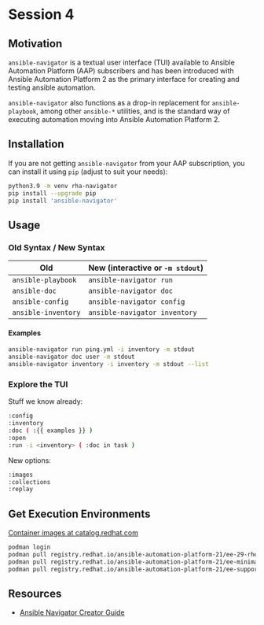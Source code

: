 # Session 4

## Motivation

`ansible-navigator` is a textual user interface (TUI) available to Ansible Automation Platform (AAP) subscribers and has been introduced with Ansible Automation Platform 2 as the primary interface for creating and testing ansible automation.

`ansible-navigator` also functions as a drop-in replacement for `ansible-playbook`, among other `ansible-*` utilities, and is the standard way of executing automation moving into Ansible Automation Platform 2.

## Installation

If you are not getting `ansible-navigator` from your AAP subscription, you can install it using `pip` (adjust to suit your needs):

~~~bash
python3.9 -m venv rha-navigator
pip install --upgrade pip
pip install 'ansible-navigator'
~~~

## Usage

### Old Syntax / New Syntax

| Old | New (interactive or `-m stdout`) |
| --- | --- |
| `ansible-playbook` | `ansible-navigator run` |
| `ansible-doc` | `ansible-navigator doc` |
| `ansible-config` | `ansible-navigator config` |
| `ansible-inventory` | `ansible-navigator inventory` |

#### Examples

~~~bash
ansible-navigator run ping.yml -i inventory -m stdout
ansible-navigator doc user -m stdout
ansible-navigator inventory -i inventory -m stdout --list
~~~

### Explore the TUI

Stuff we know already:
~~~bash
:config
:inventory
:doc ( :{{ examples }} )
:open
:run -i <inventory> ( :doc in task )
~~~

New options:
~~~bash
:images
:collections
:replay
~~~

## Get Execution Environments

[Container images at catalog.redhat.com](https://catalog.redhat.com/software/containers/search?q=execution%20environment&p=1&product_listings_names=Red%20Hat%20Ansible%20Automation%20Platform&build_categories_list=Automation%20Execution%20Environment)

~~~bash
podman login
podman pull registry.redhat.io/ansible-automation-platform-21/ee-29-rhel8
podman pull registry.redhat.io/ansible-automation-platform-21/ee-minimal-rhel8
podman pull registry.redhat.io/ansible-automation-platform-21/ee-supported-rhel8
~~~

## Resources

- [Ansible Navigator Creator Guide](https://access.redhat.com/documentation/en-us/red_hat_ansible_automation_platform/2.1/html-single/ansible_navigator_creator_guide/index)
